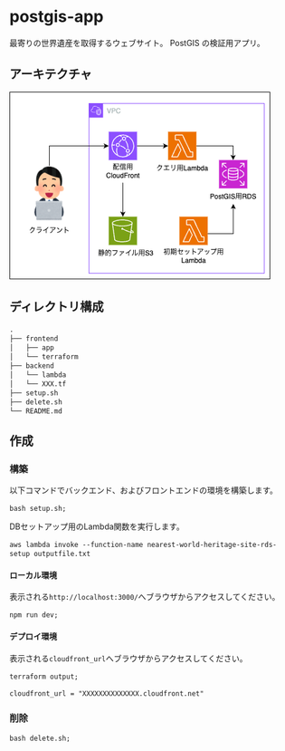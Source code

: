 # postgis-app

最寄りの世界遺産を取得するウェブサイト。
PostGIS の検証用アプリ。

## アーキテクチャ
![アーキテクチャ](./image/PostGIS-App.drawio.png)

## ディレクトリ構成

```
.
├── frontend
│   ├── app
│   └── terraform
├── backend
│   └── lambda
│   └── XXX.tf
├── setup.sh
├── delete.sh
└── README.md
```

## 作成

### 構築

以下コマンドでバックエンド、およびフロントエンドの環境を構築します。

```
bash setup.sh;
```

DBセットアップ用のLambda関数を実行します。

```
aws lambda invoke --function-name nearest-world-heritage-site-rds-setup outputfile.txt
```

#### ローカル環境

表示される`http://localhost:3000/`へブラウザからアクセスしてください。

```
npm run dev;
```

#### デプロイ環境

表示される`cloudfront_url`へブラウザからアクセスしてください。

```
terraform output;
```
```
cloudfront_url = "XXXXXXXXXXXXXX.cloudfront.net"
```

### 削除

```
bash delete.sh;
```
